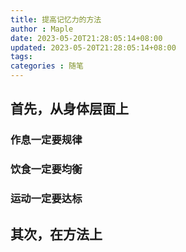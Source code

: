 ```yaml
---
title: 提高记忆力的方法
author : Maple
date: 2023-05-20T21:28:05:14+08:00
updated: 2023-05-20T21:28:05:14+08:00
tags: 
categories : 随笔
---
```




## 首先，从身体层面上

### 作息一定要规律

### 饮食一定要均衡

### 运动一定要达标

## 其次，在方法上
